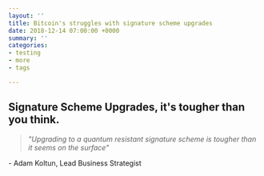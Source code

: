 ```yaml
---
layout: ''
title: Bitcoin's struggles with signature scheme upgrades
date: 2018-12-14 07:00:00 +0000
summary: ''
categories:
- testing
- more
- tags

---
```

## Signature Scheme Upgrades, it's tougher than you think.

> _"Upgrading to a quantum resistant signature scheme is tougher than it seems on the surface"_ 

\- Adam Koltun, Lead Business Strategist
